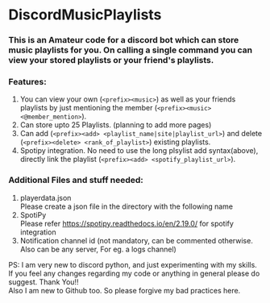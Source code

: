 # DiscordMusicPlaylists
### This is an Amateur code for a discord bot which can store music playlists for you. On calling a single command you can view your stored playlists or your friend's playlists.<br>
### **Features**:<br>
1. You can view your own (`<prefix><music>`) as well as your friends playlists by just mentioning  the member (`<prefix><music> <@member_mention>`).
2. Can store upto 25 Playlists. (planning to add more pages)
3. Can add (`<prefix><add> <playlist_name|site|playlist_url>`) and delete (`<prefix><delete> <rank_of_playlist>`) existing playlists.
4. Spotipy integration. No need to use the long plsylist add syntax(above), directly link the playlist (`<prefix><add> <spotify_playlist_url>`).

### **Additional Files and stuff needed**:<br>
1. playerdata.json<br>Please create a json file in the directory with the following name
2. SpotiPy<br>Please refer https://spotipy.readthedocs.io/en/2.19.0/ for spotify integration
3. Notification channel id (not mandatory, can be commented otherwise. Also can be any server, For eg. a logs channel)


PS: I am very new to discord python, and just experimenting with my skills. If you feel any changes regarding my code or anything in general please do suggest. Thank You!!<br>
    Also I am new to Github too. So please forgive my bad practices here.
